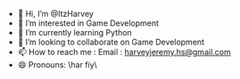 - 👋 Hi, I’m @ItzHarvey
- 👀 I’m interested in Game Development
- 🌱 I’m currently learning Python
- 💞️ I’m looking to collaborate on Game Development
- 📫 How to reach me :
  Email : harveyjeremy.hs@gmail.com
- 😄 Pronouns: \har fiy\

